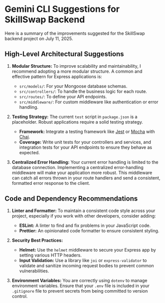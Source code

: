 # Gemini CLI Suggestions for SkillSwap Backend

Here is a summary of the improvements suggested for the SkillSwap backend project on July 11, 2025.

## High-Level Architectural Suggestions

1.  **Modular Structure:** To improve scalability and maintainability, I recommend adopting a more modular structure. A common and effective pattern for Express applications is:
    - `src/models/`: For your Mongoose database schemas.
    - `src/controllers/`: To handle the business logic for each route.
    - `src/routes/`: To define your API endpoints.
    - `src/middleware/`: For custom middleware like authentication or error handling.

2.  **Testing Strategy:** The current `test` script in `package.json` is a placeholder. Robust applications require a solid testing strategy.
    - **Framework:** Integrate a testing framework like [Jest](https://jestjs.io/) or [Mocha](https://mochajs.org/) with [Chai](https://www.chaijs.com/).
    - **Coverage:** Write unit tests for your controllers and services, and integration tests for your API endpoints to ensure they behave as expected.

3.  **Centralized Error Handling:** Your current error handling is limited to the database connection. Implementing a centralized error-handling middleware will make your application more robust. This middleware can catch all errors thrown in your route handlers and send a consistent, formatted error response to the client.

## Code and Dependency Recommendations

1.  **Linter and Formatter:** To maintain a consistent code style across your project, especially if you work with other developers, consider adding:
    - **ESLint:** A linter to find and fix problems in your JavaScript code.
    - **Prettier:** An opinionated code formatter to ensure consistent styling.

2.  **Security Best Practices:**
    - **Helmet:** Use the `helmet` middleware to secure your Express app by setting various HTTP headers.
    - **Input Validation:** Use a library like `joi` or `express-validator` to validate and sanitize incoming request bodies to prevent common vulnerabilities.

3.  **Environment Variables:** You are correctly using `dotenv` to manage environment variables. Ensure that your `.env` file is included in your `.gitignore` file to prevent secrets from being committed to version control.
